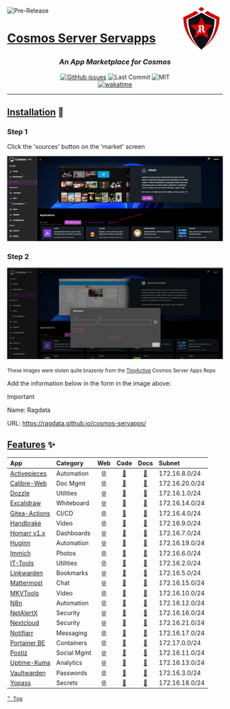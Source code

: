 <a name="top"><img height="100" align="right" src="https://raw.githubusercontent.com/Ragdata/media/master/logo/Ragdata-64.svg" alt="Cosmos Server Servapps" /></a>

<!-- [![Codacy grade][codacy-grade]][codacy-repo] -->
![Pre-Release][pre-release]
<!-- ![Version][version] -->

<h1>

[Cosmos Server Servapps][release]

</h1>

<div align="center">

### _An App Marketplace for Cosmos_

[![GitHub issues][issues-badge]][issues]
![Last Commit][commit-badge]
![MIT][license-badge]
<br />
[![wakatime][wakatime-badge]][wakatime-repo]

</div>

<hr />

## [Installation](#top) 📂

### Step 1

Click the 'sources' button on the 'market' screen

<img src="images/1.png">

### Step 2

<img src="images/2.png">

<small>These images were stolen quite brazenly from the <a href="https://github.com/TinyActive/cosmos-servapps" target="blank">TinyActive</a> Cosmos Server Apps Repo</small>

Add the information below in the form in the image above:

> [!important]
> Name: Ragdata
>
> URL: https://ragdata.github.io/cosmos-servapps/

## [Features](#top) ✨

| App                         | Category    | Web             | Code            | Docs           | Subnet           |
|:----------------------------|:------------|:---------------:|:---------------:|:--------------:|:-----------------|
| [Activepieces][act]         | Automation  | [🌐][act-web]   | [💾][act-cod]  | [📖][act-doc]  | 172.16.8.0/24    |
| [Calibre-Web][cal]          | Doc Mgmt    | [🌐][cal-web]   | [💾][cal-cod]  | [📖][cal-doc]  | 172.16.20.0/24   |
| [Dozzle][doz]               | Utilities   | [🌐][doz-web]   | [💾][doz-cod]  | [📖][doz-doc]  | 172.16.1.0/24    |
| [Excalidraw][exc]           | Whiteboard  | [🌐][exc-web]   | [💾][exc-cod]  | [📖][exc-doc]  | 172.16.14.0/24   |
| [Gitea-Actions][git]        | CI/CD       | [🌐][git-web]   | [💾][git-cod]  | [📖][git-doc]  | 172.16.4.0/24    |
| [Handbrake][hnd]            | Video       | [🌐][hnd-web]   | [💾][hnd-cod]  | [📖][hnd-doc]  | 172.16.9.0/24    |
| [Homarr v1.x][hom]          | Dashboards  | [🌐][hom-web]   | [💾][hom-cod]  | [📖][hom-doc]  | 172.16.7.0/24    |
| [Huginn][hug]               | Automation  | [🌐][hug-web]   | [💾][hug-cod]  | [📖][hug-doc]  | 172.16.19.0/24   |
| [Immich][imm]               | Photos      | [🌐][imm-web]   | [💾][imm-cod]  | [📖][imm-doc]  | 172.16.6.0/24    |
| [IT-Tools][itt]             | Utilities   | [🌐][itt-web]   | [💾][itt-cod]  | [📖][itt-doc]  | 172.16.2.0/24    |
| [Linkwarden][lnk]           | Bookmarks   | [🌐][lnk-web]   | [💾][lnk-cod]  | [📖][lnk-doc]  | 172.16.5.0/24    |
| [Mattermost][mat]           | Chat        | [🌐][mat-web]   | [💾][mat-cod]  | [📖][mat-doc]  | 172.16.15.0/24   |
| [MKVTools][mkv]             | Video       | [🌐][mkv-web]   | [💾][mkv-cod]  | [📖][mkv-doc]  | 172.16.10.0/24   |
| [N8n][n8n]                  | Automation  | [🌐][n8n-web]   | [💾][n8n-cod]  | [📖][n8n-doc]  | 172.16.12.0/24   |
| [NetAlertX][net]            | Security    | [🌐][net-web]   | [💾][net-cod]  | [📖][net-doc]  | 172.16.16.0/24   |
| [Nextcloud][nex]            | Security    | [🌐][nex-web]   | [💾][nex-cod]  | [📖][nex-doc]  | 172.16.21.0/24   |
| [Notifiarr][not]            | Messaging   | [🌐][not-web]   | [💾][not-cod]  | [📖][not-doc]  | 172.16.17.0/24   |
| [Portainer BE][pbe]         | Containers  | [🌐][pbe-web]   | [💾][pbe-cod]  | [📖][pbe-doc]  | 172.17.0.0/24    |
| [Postiz][ptz]               | Social Mgmt | [🌐][ptz-web]   | [💾][ptz-cod]  | [📖][ptz-doc]  | 172.16.11.0/24   |
| [Uptime-Kuma][upk]          | Analytics   | [🌐][upk-web]   | [💾][upk-cod]  | [📖][upk-doc]  | 172.16.13.0/24   |
| [Vaultwarden][vlw]          | Passwords   | [🌐][vlw-web]   | [💾][vlw-cod]  | [📖][vlw-doc]  | 172.16.3.0/24    |
| [Yopass][yop]               | Secrets     | [🌐][yop-web]   | [💾][yop-cod]  | [📖][yop-doc]  | 172.16.18.0/24   |




[`^ Top`](#top)

[sce]: https://github.com/Ragdata/cosmos-servapps/tree/master/servapps/activepieces
[sce-web]: https://www.activepieces.com/
[sce-cod]: https://github.com/activepieces/activepieces/
[sce-doc]: https://seafile.readthedocs.io/en/latest/

[pro]: https://github.com/Ragdata/cosmos-servapps/tree/master/servapps/activepieces
[pro-web]: https://www.activepieces.com/
[pro-cod]: https://github.com/activepieces/activepieces/
[pro-doc]: https://www.seafile.com/en/support/

[ood]: https://github.com/Ragdata/cosmos-servapps/tree/master/servapps/activepieces
[ood-web]: https://www.activepieces.com/
[ood-cod]: https://github.com/activepieces/activepieces/
[ood-doc]: https://helpcenter.onlyoffice.com/



[act]: https://github.com/Ragdata/cosmos-servapps/tree/master/servapps/activepieces
[act-web]: https://www.activepieces.com/
[act-cod]: https://github.com/activepieces/activepieces/
[act-doc]: https://www.activepieces.com/docs/getting-started/introduction

[cal]: https://github.com/Ragdata/cosmos-servapps/tree/master/servapps/calibre-web
[cal-web]: https://calibre-ebook.com/
[cal-cod]: https://github.com/janeczku/calibre-web
[cal-doc]: https://calibre-ebook.com/help

[doz]: https://github.com/Ragdata/cosmos-servapps/tree/master/servapps/dozzle
[doz-web]: https://dozzle.dev/
[doz-cod]: https://github.com/amir20/dozzle
[doz-doc]: https://dozzle.dev/guide/what-is-dozzle

[exc]: https://github.com/Ragdata/cosmos-servapps/tree/master/servapps/excalidraw
[exc-web]: https://excalidraw.com/
[exc-cod]: https://github.com/excalidraw/excalidraw/
[exc-doc]: https://github.com/excalidraw/excalidraw/discussions

[git]: https://github.com/Ragdata/cosmos-servapps/tree/master/servapps/gitea-actions
[git-web]: https://about.gitea.com/
[git-cod]: https://github.com/go-gitea/gitea
[git-doc]: https://docs.gitea.com/

[hnd]: https://github.com/Ragdata/cosmos-servapps/tree/master/servapps/handbrake
[hnd-web]: https://handbrake.fr/
[hnd-cod]: https://github.com/jlesage/docker-handbrake
[hnd-doc]: https://handbrake.fr/docs/

[hom]: https://github.com/Ragdata/cosmos-servapps/tree/master/servapps/homarr
[hom-web]: https://homarr.dev/
[hom-cod]: https://github.com/ajnart/homarr
[hom-doc]: https://homarr.dev/docs/getting-started/

[hug]: https://github.com/Ragdata/cosmos-servapps/tree/master/servapps/huginn
[hug-web]: https://github.com/huginn/huginn
[hug-cod]: https://github.com/huginn/huginn
[hug-doc]: https://github.com/huginn/huginn/wiki

[imm]: https://github.com/Ragdata/cosmos-servapps/tree/master/servapps/immich
[imm-web]: https://immich.app/
[imm-cod]: https://github.com/immich-app/immich
[imm-doc]: https://immich.app/docs/overview/introduction

[itt]: https://github.com/Ragdata/cosmos-servapps/tree/master/servapps/it-tools
[itt-web]: https://it-tools.tech/
[itt-cod]: https://github.com/CorentinTh/it-tools
[itt-doc]: https://github.com/CorentinTh/it-tools

[lnk]: https://github.com/Ragdata/cosmos-servapps/tree/master/servapps/linkwarden
[lnk-web]: https://linkwarden.app/
[lnk-cod]: https://github.com/linkwarden/linkwarden
[lnk-doc]: https://docs.linkwarden.app/

[mat]: https://github.com/Ragdata/cosmos-servapps/tree/master/servapps/mattermost
[mat-web]: https://mattermost.com/
[mat-cod]: https://github.com/mattermost/mattermost/
[mat-doc]: https://docs.mattermost.com/

[mkv]: https://github.com/Ragdata/cosmos-servapps/tree/master/servapps/mkvtoolnix
[mkv-web]: https://mkvtoolnix.download/
[mkv-cod]: https://github.com/jlesage/docker-mkvtoolnix
[mkv-doc]: https://mkvtoolnix.download/docs.html

[n8n]: https://github.com/Ragdata/cosmos-servapps/tree/master/servapps/n8n
[n8n-web]: https://n8n.io/
[n8n-cod]: https://github.com/n8n-io/n8n/
[n8n-doc]: https://docs.n8n.io/

[net]: https://github.com/Ragdata/cosmos-servapps/tree/master/servapps/netalertx
[net-web]: https://netalertx.com/
[net-cod]: https://github.com/jokob-sk/NetAlertX/
[net-doc]: https://jokob-sk.github.io/NetAlertX/

[nex]: https://github.com/Ragdata/cosmos-servapps/tree/master/servapps/nextcloud
[nex-web]: https://nextcloud.com/
[nex-cod]: https://github.com/nextcloud
[nex-doc]: https://docs.nextcloud.com/server/latest/admin_manual/

[not]: https://github.com/Ragdata/cosmos-servapps/tree/master/servapps/notifiarr
[not-web]: https://notifiarr.com/
[not-cod]: https://github.com/Notifiarr/notifiarr
[not-doc]: https://notifiarr.wiki/

[pbe]: https://github.com/Ragdata/cosmos-servapps/tree/master/servapps/portainer-be
[pbe-web]: https://www.portainer.io/
[pbe-cod]: https://github.com/portainer/portainer
[pbe-doc]: https://docs.portainer.io/

[ptz]: https://github.com/Ragdata/cosmos-servapps/tree/master/servapps/seafile
[ptz-web]: http://seafile.com/
[ptz-cod]: https://github.com/gitroomhq/postiz-app
[ptz-doc]: https://docs.postiz.com/introduction

[upk]: https://github.com/Ragdata/cosmos-servapps/tree/master/servapps/uptime-kuma
[upk-web]: https://uptime.kuma.pet/
[upk-cod]: https://github.com/louislam/uptime-kuma
[upk-doc]: https://github.com/louislam/uptime-kuma/wiki

[vlw]: https://github.com/Ragdata/cosmos-servapps/tree/master/servapps/vaultwarden
[vlw-web]: https://github.com/IceWhaleTech/CasaOS-AppStore
[vlw-cod]: https://github.com/dani-garcia/vaultwarden
[vlw-doc]: https://bitwarden.com/help/

[yop]: https://github.com/Ragdata/cosmos-servapps/tree/master/servapps/yopass
[yop-web]: https://yopass.se/
[yop-cod]: https://github.com/jhaals/yopass/
[yop-doc]: https://github.com/jhaals/yopass


[pre-release]: https://img.shields.io/badge/Status-Pre--Release-d20000?labelColor=31383f
[release]: https://ragdata.github.io/cosmos-servapps/
[repo]: https://github.com/ragdata/cosmos-servapps

[commit-badge]: https://img.shields.io/github/last-commit/ragdata/cosmos-servapps/master?logo=github&style=for-the-badge
[issues-badge]: https://img.shields.io/github/issues-raw/ragdata/cosmos-servapps?style=for-the-badge&logo=github
[license-badge]: https://img.shields.io/badge/License-MIT-gold?style=for-the-badge

[issues]: https://github.com/ragdata/cosmos-servapps/issues
[mit-license]: http://choosealicense.com/licenses/mit/


[wakatime-badge]: https://wakatime.com/badge/user/7e04d9d4-3a44-495e-b622-69fdbafd036c/project/d8fd4898-5adc-4ab8-8208-4f3ce314075d.svg?style=for-the-badge
[wakatime-repo]: https://wakatime.com/badge/user/7e04d9d4-3a44-495e-b622-69fdbafd036c/project/d8fd4898-5adc-4ab8-8208-4f3ce314075d

